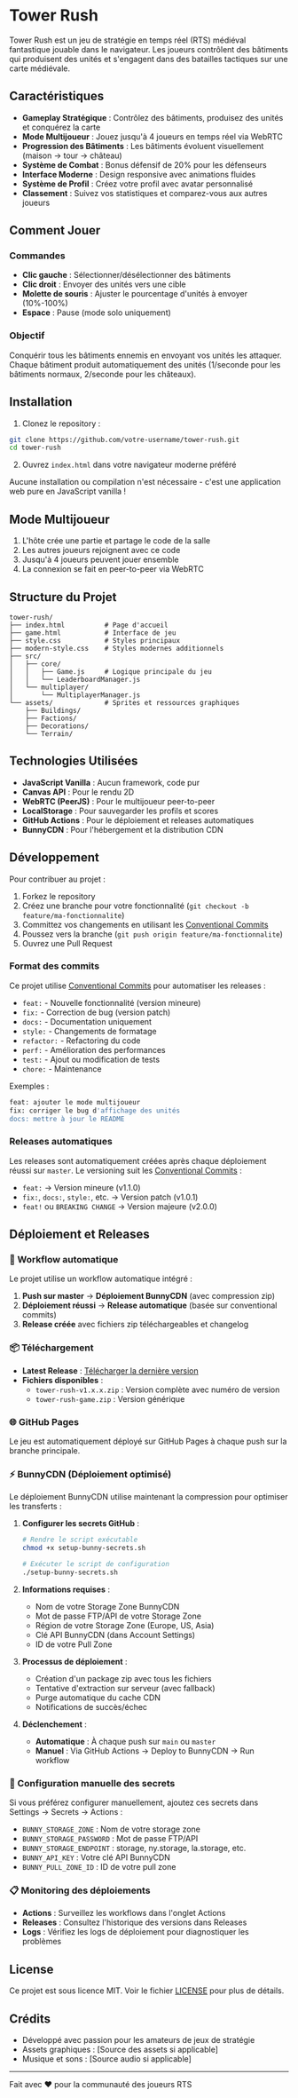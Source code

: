# Tower Rush

Tower Rush est un jeu de stratégie en temps réel (RTS) médiéval fantastique jouable dans le navigateur. Les joueurs contrôlent des bâtiments qui produisent des unités et s'engagent dans des batailles tactiques sur une carte médiévale.

## Caractéristiques

- **Gameplay Stratégique** : Contrôlez des bâtiments, produisez des unités et conquérez la carte
- **Mode Multijoueur** : Jouez jusqu'à 4 joueurs en temps réel via WebRTC
- **Progression des Bâtiments** : Les bâtiments évoluent visuellement (maison → tour → château)
- **Système de Combat** : Bonus défensif de 20% pour les défenseurs
- **Interface Moderne** : Design responsive avec animations fluides
- **Système de Profil** : Créez votre profil avec avatar personnalisé
- **Classement** : Suivez vos statistiques et comparez-vous aux autres joueurs

## Comment Jouer

### Commandes

- **Clic gauche** : Sélectionner/désélectionner des bâtiments
- **Clic droit** : Envoyer des unités vers une cible
- **Molette de souris** : Ajuster le pourcentage d'unités à envoyer (10%-100%)
- **Espace** : Pause (mode solo uniquement)

### Objectif

Conquérir tous les bâtiments ennemis en envoyant vos unités les attaquer. Chaque bâtiment produit automatiquement des unités (1/seconde pour les bâtiments normaux, 2/seconde pour les châteaux).

## Installation

1. Clonez le repository :
```bash
git clone https://github.com/votre-username/tower-rush.git
cd tower-rush
```

2. Ouvrez `index.html` dans votre navigateur moderne préféré

Aucune installation ou compilation n'est nécessaire - c'est une application web pure en JavaScript vanilla !

## Mode Multijoueur

1. L'hôte crée une partie et partage le code de la salle
2. Les autres joueurs rejoignent avec ce code
3. Jusqu'à 4 joueurs peuvent jouer ensemble
4. La connexion se fait en peer-to-peer via WebRTC

## Structure du Projet

```
tower-rush/
├── index.html          # Page d'accueil
├── game.html           # Interface de jeu
├── style.css           # Styles principaux
├── modern-style.css    # Styles modernes additionnels
├── src/
│   ├── core/
│   │   ├── Game.js     # Logique principale du jeu
│   │   └── LeaderboardManager.js
│   └── multiplayer/
│       └── MultiplayerManager.js
└── assets/             # Sprites et ressources graphiques
    ├── Buildings/
    ├── Factions/
    ├── Decorations/
    └── Terrain/
```

## Technologies Utilisées

- **JavaScript Vanilla** : Aucun framework, code pur
- **Canvas API** : Pour le rendu 2D
- **WebRTC (PeerJS)** : Pour le multijoueur peer-to-peer
- **LocalStorage** : Pour sauvegarder les profils et scores
- **GitHub Actions** : Pour le déploiement et releases automatiques
- **BunnyCDN** : Pour l'hébergement et la distribution CDN

## Développement

Pour contribuer au projet :

1. Forkez le repository
2. Créez une branche pour votre fonctionnalité (`git checkout -b feature/ma-fonctionnalite`)
3. Committez vos changements en utilisant les [Conventional Commits](https://www.conventionalcommits.org/fr/v1.0.0/)
4. Poussez vers la branche (`git push origin feature/ma-fonctionnalite`)
5. Ouvrez une Pull Request

### Format des commits

Ce projet utilise [Conventional Commits](https://www.conventionalcommits.org/fr/v1.0.0/) pour automatiser les releases :

- `feat:` - Nouvelle fonctionnalité (version mineure)
- `fix:` - Correction de bug (version patch)
- `docs:` - Documentation uniquement
- `style:` - Changements de formatage
- `refactor:` - Refactoring du code
- `perf:` - Amélioration des performances
- `test:` - Ajout ou modification de tests
- `chore:` - Maintenance

Exemples :
```bash
feat: ajouter le mode multijoueur
fix: corriger le bug d'affichage des unités
docs: mettre à jour le README
```

### Releases automatiques

Les releases sont automatiquement créées après chaque déploiement réussi sur `master`. Le versioning suit les [Conventional Commits](https://www.conventionalcommits.org/fr/v1.0.0/) :

- `feat:` → Version mineure (v1.1.0)
- `fix:`, `docs:`, `style:`, etc. → Version patch (v1.0.1)  
- `feat!` ou `BREAKING CHANGE` → Version majeure (v2.0.0)

## Déploiement et Releases

### 🚀 Workflow automatique

Le projet utilise un workflow automatique intégré :

1. **Push sur master** → **Déploiement BunnyCDN** (avec compression zip)
2. **Déploiement réussi** → **Release automatique** (basée sur conventional commits)
3. **Release créée** avec fichiers zip téléchargeables et changelog

### 📦 Téléchargement

- **Latest Release** : [Télécharger la dernière version](https://github.com/gtko/towerRush/releases/latest)
- **Fichiers disponibles** :
  - `tower-rush-v1.x.x.zip` : Version complète avec numéro de version
  - `tower-rush-game.zip` : Version générique

### 🌐 GitHub Pages

Le jeu est automatiquement déployé sur GitHub Pages à chaque push sur la branche principale.

### ⚡ BunnyCDN (Déploiement optimisé)

Le déploiement BunnyCDN utilise maintenant la compression pour optimiser les transferts :

1. **Configurer les secrets GitHub** :
   ```bash
   # Rendre le script exécutable
   chmod +x setup-bunny-secrets.sh
   
   # Exécuter le script de configuration
   ./setup-bunny-secrets.sh
   ```

2. **Informations requises** :
   - Nom de votre Storage Zone BunnyCDN
   - Mot de passe FTP/API de votre Storage Zone
   - Région de votre Storage Zone (Europe, US, Asia)
   - Clé API BunnyCDN (dans Account Settings)
   - ID de votre Pull Zone

3. **Processus de déploiement** :
   - Création d'un package zip avec tous les fichiers
   - Tentative d'extraction sur serveur (avec fallback)
   - Purge automatique du cache CDN
   - Notifications de succès/échec

4. **Déclenchement** :
   - **Automatique** : À chaque push sur `main` ou `master`
   - **Manuel** : Via GitHub Actions → Deploy to BunnyCDN → Run workflow

### 🔧 Configuration manuelle des secrets

Si vous préférez configurer manuellement, ajoutez ces secrets dans Settings → Secrets → Actions :

- `BUNNY_STORAGE_ZONE` : Nom de votre storage zone
- `BUNNY_STORAGE_PASSWORD` : Mot de passe FTP/API
- `BUNNY_STORAGE_ENDPOINT` : storage, ny.storage, la.storage, etc.
- `BUNNY_API_KEY` : Votre clé API BunnyCDN
- `BUNNY_PULL_ZONE_ID` : ID de votre pull zone

### 📋 Monitoring des déploiements

- **Actions** : Surveillez les workflows dans l'onglet Actions
- **Releases** : Consultez l'historique des versions dans Releases
- **Logs** : Vérifiez les logs de déploiement pour diagnostiquer les problèmes

## License

Ce projet est sous licence MIT. Voir le fichier [LICENSE](LICENSE) pour plus de détails.

## Crédits

- Développé avec passion pour les amateurs de jeux de stratégie
- Assets graphiques : [Source des assets si applicable]
- Musique et sons : [Source audio si applicable]

---

Fait avec ❤️ pour la communauté des joueurs RTS